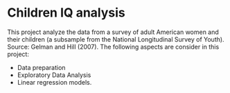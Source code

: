 # Children IQ analysis
This project analyze the data from a survey of adult American women and their children (a subsample from the National Longitudinal Survey of Youth). Source: Gelman and Hill (2007). The following aspects are consider in this project:

- Data preparation
- Exploratory Data Analysis
- Linear regression models.
